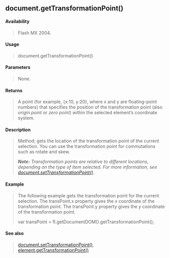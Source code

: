 ## document.getTransformationPoint()

#### Availability

> Flash MX 2004.

#### Usage

> document.getTransformationPoint()

#### Parameters

> None.

#### Returns

> A point (for example, {x:10, y:20}, where x and y are floating-point numbers) that specifies the position of the transformation point (also *origin point* or *zero point*) within the selected element’s coordinate system.

#### Description

> Method; gets the location of the transformation point of the current selection. You can use the transformation point for commutations such as rotate and skew.
>
> ***Note:** Transformation points are relative to different locations, depending on the type of item selected. For more information, see [document.setTransformationPoint()](#_bookmark316).*

#### Example

> The following example gets the transformation point for the current selection. The transPoint.x property gives the *x* coordinate of the transformation point. The transPoint.y property gives the *y* coordinate of the transformation point.
>
> var transPoint = fl.getDocumentDOM().getTransformationPoint();

#### See also

> [document.setTransformationPoint()](#_bookmark316), [element.getTransformationPoint()](#_bookmark382)
